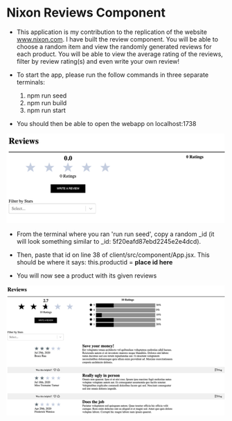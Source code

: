 # Nixon Reviews Component

* This application is my contribution to the replication of the website www.nixon.com. I have built the review component. You will be able to choose a random item and view the randomly generated reviews for each product. You will be able to view the average rating of the reviews, filter by review rating(s) and even write your own review!

* To start the app, please run the follow commands in three separate terminals:
  1. npm run seed
  2. npm run build
  3. npm run start

* You should then be able to open the webapp on localhost:1738

![Before Adding the ID](/pre-id_image.png)

* From the terminal where you ran 'run run seed', copy a random _id (it will look something similar to _id: 5f20eafd87ebd2245e2e4dcd).

* Then, paste that id on line 38 of client/src/component/App.jsx. This should be where it says: this.productid = **place id here**

* You will now see a product with its given reviews

![After Adding the ID](/post-id_image.png)